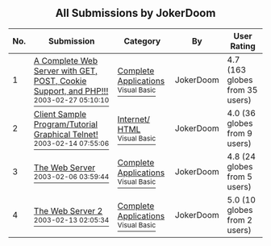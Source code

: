 ﻿<div align="center">

## All Submissions by JokerDoom

</div>

No.  | Submission | Category | By   | User Rating
---- | ---------- | -------- | ---- | -----------
1 | [A Complete Web Server with GET, POST, Cookie Support, and PHP\!\!\!<br /><sup>2003-02-27 05:10:10</sup>](https://github.com/Planet-Source-Code/jokerdoom-a-complete-web-server-with-get-post-cookie-support-and-php__1-43598) | [Complete Applications<br /><sup>Visual Basic</sup>](../ByCategory/complete-applications__1-27.md) | JokerDoom | 4.7 (163 globes from 35 users)
2 | [Client Sample Program/Tutorial Graphical Telnet\!<br /><sup>2003-02-14 07:55:06</sup>](https://github.com/Planet-Source-Code/jokerdoom-client-sample-program-tutorial-graphical-telnet__1-43213) | [Internet/ HTML<br /><sup>Visual Basic</sup>](../ByCategory/internet-html__1-34.md) | JokerDoom | 4.0 (36 globes from 9 users)
3 | [The Web Server<br /><sup>2003-02-06 03:59:44</sup>](https://github.com/Planet-Source-Code/jokerdoom-the-web-server__1-43014) | [Complete Applications<br /><sup>Visual Basic</sup>](../ByCategory/complete-applications__1-27.md) | JokerDoom | 4.8 (24 globes from 5 users)
4 | [The Web Server 2<br /><sup>2003-02-13 02:05:34</sup>](https://github.com/Planet-Source-Code/jokerdoom-the-web-server-2__1-43177) | [Complete Applications<br /><sup>Visual Basic</sup>](../ByCategory/complete-applications__1-27.md) | JokerDoom | 5.0 (10 globes from 2 users)
